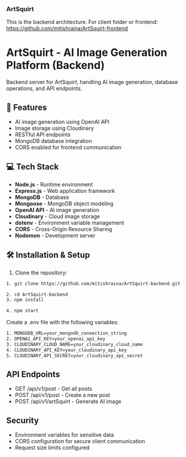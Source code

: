 ### ArtSquirt
This is the backend architecture.
For client folder or frontend: https://github.com/mitishraina/ArtSquirt-frontend


# ArtSquirt - AI Image Generation Platform (Backend)

Backend server for ArtSquirt, handling AI image generation, database operations, and API endpoints.

## 🚀 Features

- AI image generation using OpenAI API
- Image storage using Cloudinary
- RESTful API endpoints
- MongoDB database integration
- CORS enabled for frontend communication

## 💻 Tech Stack

- **Node.js** - Runtime environment
- **Express.js** - Web application framework
- **MongoDB** - Database
- **Mongoose** - MongoDB object modeling
- **OpenAI API** - AI image generation
- **Cloudinary** - Cloud image storage
- **dotenv** - Environment variable management
- **CORS** - Cross-Origin Resource Sharing
- **Nodemon** - Development server

## 🛠️ Installation & Setup

1. Clone the repository:

```bash
1. git clone https://github.com/mitishraina/ArtSquirt-backend.git
```
```bash
2. cd ArtSquirt-backend
3. npm install
```
```bash
4. npm start
```

Create a .env file with the following variables:
```bash
1. MONGODB_URL=your_mongodb_connection_string
2. OPENAI_API_KEY=your_openai_api_key
3. CLOUDINARY_CLOUD_NAME=your_cloudinary_cloud_name
4. CLOUDINARY_API_KEY=your_cloudinary_api_key
5. CLOUDINARY_API_SECRET=your_cloudinary_api_secret
```

##  API Endpoints
- GET /api/v1/post - Get all posts
- POST /api/v1/post - Create a new post
- POST /api/v1/artSquirt - Generate AI image

## Security
- Environment variables for sensitive data
- CORS configuration for secure client communication
- Request size limits configured
